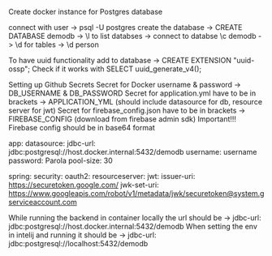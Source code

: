 Create docker instance for Postgres database

connect with user -> psql -U postgres
create the database -> CREATE DATABASE demodb
-> \l to list databses
-> connect to databse \c demodb
-> \d for tables
-> \d person

To have uuid functionality add to database -> CREATE EXTENSION "uuid-ossp";
Check if it works with SELECT uuid_generate_v4();

Setting up Github Secrets
Secret for Docker username & password -> DB_USERNAME & DB_PASSWORD
Secret for application.yml have to be in brackets -> APPLICATION_YML (should include datasource for db, resource server for jwt)
Secret for firebase_config.json have to be in brackets -> FIREBASE_CONFIG (download from firebase admin sdk)
Important!!!
Firebase config should be in base64 format

app:
    datasource:
        jdbc-url: jdbc:postgresql://host.docker.internal:5432/demodb
        username: username
        password: Parola
        pool-size: 30

spring:
    security:
        oauth2:
            resourceserver:
                jwt:
                    issuer-uri: https://securetoken.google.com/<FirebaseProjectID>
                    jwk-set-uri: https://www.googleapis.com/robot/v1/metadata/jwk/securetoken@system.gserviceaccount.com

While running the backend in container locally the url should be -> jdbc-url: jdbc:postgresql://host.docker.internal:5432/demodb
When setting the env in intelij and running it should be -> jdbc-url: jdbc:postgresql://localhost:5432/demodb

